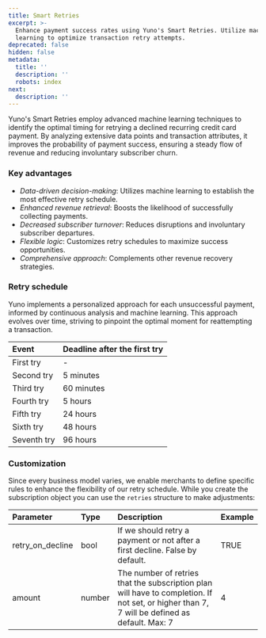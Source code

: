 ```yaml
---
title: Smart Retries
excerpt: >-
  Enhance payment success rates using Yuno's Smart Retries. Utilize machine
  learning to optimize transaction retry attempts.
deprecated: false
hidden: false
metadata:
  title: ''
  description: ''
  robots: index
next:
  description: ''
---
```

Yuno's Smart Retries employ advanced machine learning techniques to identify the optimal timing for retrying a declined recurring credit card payment. By analyzing extensive data points and transaction attributes, it improves the probability of payment success, ensuring a steady flow of revenue and reducing involuntary subscriber churn.

### Key advantages

- _Data-driven decision-making_: Utilizes machine learning to establish the most effective retry schedule.
- _Enhanced revenue retrieval_: Boosts the likelihood of successfully collecting payments.
- _Decreased subscriber turnover_: Reduces disruptions and involuntary subscriber departures.
- _Flexible logic_: Customizes retry schedules to maximize success opportunities.
- _Comprehensive approach_: Complements other revenue recovery strategies.

### Retry schedule

Yuno implements a personalized approach for each unsuccessful payment, informed by continuous analysis and machine learning. This approach evolves over time, striving to pinpoint the optimal moment for reattempting a transaction. 

| Event       | Deadline after the first try |
| :---------- | :--------------------------- |
| First try   | -                            |
| Second try  | 5 minutes                    |
| Third try   | 60 minutes                   |
| Fourth try  | 5 hours                      |
| Fifth try   | 24 hours                     |
| Sixth try   | 48 hours                     |
| Seventh try | 96 hours                     |

### Customization

Since every business model varies, we enable merchants to define specific rules to enhance the flexibility of our retry schedule. While you create the subscription object you can use the `retries` structure to make adjustments: 

| Parameter        | Type   | Description                                                                                                                                  | Example |
| :--------------- | :----- | :------------------------------------------------------------------------------------------------------------------------------------------- | :------ |
| retry_on_decline | bool   | If we should retry a payment or not after a first decline. False by default.                                                                 | TRUE    |
| amount           | number | The number of retries that the subscription plan will have to completion. If not set, or higher than 7, 7 will be defined as default. Max: 7 | 4       |